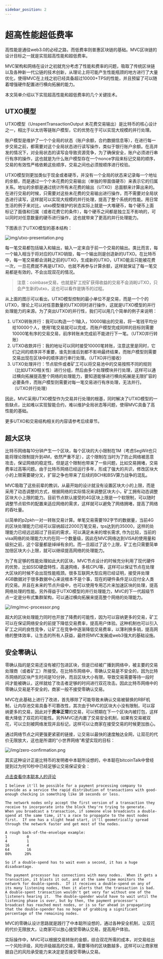 ```yaml
---
sidebar_position: 2
---
```

# 超高性能超低费率

高性能是通往web3.0的必经之路，而低费率则普惠区块链的基础。MVC区块链的设计目标之一就是实现超高性能和超低费率。

MVC架构和网络在设计之初就充分考虑了性能和费率的问题，吸取了传统区块链以及各种新一代公链的技术创新，从理论上将可能产生性能瓶颈的地方进行了大量优化，使得MVC在上线之初已经具备超过10000+TPS的性能，并且预留了可以随着增强硬件配置进行横向拓展的能力。

本文简单介绍以下实现超高性能和超低费率的几个关键技术。

## UTXO模型
UTXO模型（UnspentTransactionOutput 未花费交易输出）是比特币的核心设计之一，相比于以太坊等链账户模型，它的优势在于可以实现大规模的并行处理。

账户模型是维护了一个个全局的状态（账户余额，合约数据信息等），在进行每一步交易之前，都需要对这个全局状态进行读写操作，类似于银行账户余额。在高并发的情况下，对全局状态的读写会导致资源竞争，为了确保安全，账户必须进行串行有序的操作，这也就是为什么账户模型存在一个nonce字段来标记交易的顺序，交易的有效性严格依赖这些顺序，交易之间也必须按顺序进行校验。

UTXO模型则更加类似于现金或者硬币，并没有一个全局的状态来记录每一个地址的余额，而是通过一个个未花费的交易输出（单独的带面值硬币）来表示它的归属关系。地址的余额是通过统计所有未花费的输出（UTXO）总面额来计算出来的。在进行交易的时候，只需要对这些未花费的交易输出进行操作，而不需要对全局状态进行读写，这样就可以实现大规模的并行处理，提高了整个系统的性能。用日常生活的例子来对比，utxo模型维护的状态实际上就是一大堆硬币，每个硬币上面标记了面值和归属（或者花费它的条件），每个硬币之间都是独立互不影响的，可以同时对任意数量的硬币进行操作，这也就带来了更高的并行处理能力。

下图表示了UTXO模型的基本结构：

![img/utxo-presentation.png](/img/utxo-presentation.png)

每一笔交易都包括输入和输出，输入一定来自于前一个交易的输出。类比而言，每一个输入相当于将对应的UTXO销毁，每一个输出则是创造新的UTXO。在比特币中，每一笔交易都会消耗之前的UTXO，生成新的UTXO，UTXO能且只能被花费一次，一旦花费就不再是UTXO，也就不再参与计算余额，这样就保证了每一笔交易都是有效的，不会出现双花的情况。

>注意：coinbase交易，也就是矿工挖矿获得收益的交易不会消耗UTXO，只会产生新的utxo，这也可以看作是铸币的过程。

从上面的图示可以看出，UTXO模型控制的最小单位不是交易，而是一个个的UTXO，理论上可以对任意数量的UTXO同时进行操作，这就是UTXO模型的并行处理能力的来源。为了突出UTXO的并行性，我们可以用几个简单的例子来说明：

1. UTXO转账并行：我可以构造一个1输入，10000输出的交易，将一笔钱平均分给10000个人，使用1笔交易就可以完成，而账户模型完成同样的目标则需要10000笔有序的交易交易，前序转账未完成前不能进行下一笔。（UTXO并行转账）
2. UTXO收款并行：我的地址可以同时接受10000笔转账，注意这里是同时，它们之间的顺序并不重要，谁先到谁后到都不影响最终结果，而账户模型则需要交易出现在区块中的顺序进行串行处理。（UTXO并行接收）
3. UTXO处理并行：节点软件或者矿工可以将交易池中的交易按照不同的规则（比如UTXO相关性）进行分组，然后由多个处理模块并行处理，这样可以通过横向拓展提高整个网络的处理能力，要知道能够进行横向拓展是无限扩容的必要条件，而账户模型则需要对每一笔交易进行有序处理，无法并行。（UTXO并行处理）

因此，MVC采用UTXO模型作为交易并行处理的根基，同时解决了UTXO模型的一些缺点，比如难以实现智能合约，难以维护全局状态等问题，使得MVC具备了高性能的基础。

更多UTXO和交易结构相关的内容请参考后续章节。

## 超大区块

比特币网络每10分钟产生一个区块，每个区块的大小限制在1M（考虑SegWit也只能将理论限制提升到4M，依然严重不足），这个限制在当时为了防止网络被恶意攻击，保证网络的稳定性。但是这个限制也带来了一些问题，比如交易拥堵，交易费率过高等问题。由于比特币网络已经运行多年，形成了强大的共识，修改区块大小的上限需要硬分叉，扩容之争也带来了后续的BCH和BSV算力战争的混乱。

MVC吸取了这些前辈的教训，从最开始的设计就没有设置区块大小的上限，而是采用了动态调整的方式，根据网络的实际情况来调整区块大小，矿工拥有动态调整区块大小上限的能力。目前节点默认接受的4G区块上限是一个软限制，可以随时调整节点软件的配置来适应网络的需求，这样就可以避免了网络拥堵，提高了网络的吞吐量。

以简单的p2pkh一对一转账交易计算。单笔交易需要192字节的数据量，当前4G的区块处理能力已经可以容纳超过2000万笔交易，tps达到约35000，这样的处理能力已经远远超过了目前的需求，可以满足未来的增长需求, 作为比较，当前的visa网络的处理能力大约在同一个数量级，因此在MVC网络达到VISA的使用量和级别之前，这个容量都是绰绰有余的。而一旦超过了这个上限，矿工也只需要简单加倍区块大小上限，就可以继续提高网络的处理能力。

为了有足够的性能处理如此大的区块，MVC节点设计的时候充分利用了现代硬件的优势，比如SSD硬盘特性，高速网络，多核CPU等，这样可以保证节点在处理大区块的时候不会出现性能瓶颈。很多互联网大型应用已经证明，接受并处理4GB数据对于很多数据中心来说根本不是个事，现在的硬件条件足以应付全人类的交易。并且在未来的节点升级中，也可以使用专用芯片来加速区块的处理，提高网络处理的性能。另外得益于UTXO模型的并行处理能力，MVC的下一代超级节点一定是分布式集群架构，可以通过横向拓展来提高整个网络的处理能力。

![/img/mvc-processor.png](/img/mvc-processor.png)

超大的区块处理能力同时也开放了降费的可能性，因为可以容纳更多的交易，矿工可以在保证网络安全的前提下降低交易费率，提高用户体验。这种机制也可以引入矿工之间的良性竞争，让矿工在竞争中逐渐降低交易费率，以薄利换多销，提高网络的整体效率，让生态的所有人获益，最终将MVC发展成web3强大的基础设施。

## 安全零确认

零确认指的是交易还没有被打包进区块，但是已经被广播到网络中，被主要的交易处理商（或者矿工）所接受。在比特币网络中，零确认交易是不安全的，因为比特币网络的区块产生时间是10分钟，而且区块大小有限，导致交易需要等待一段时间才能被确认，这样就给了攻击者足够的时间进行双花攻击。因此比特币网络中的零确认交易是不安全的，商家一般不接受零确认交易。

MVC在此基础上进行了改进，首先移除了可能导致未确认交易被替换的RBF机制，让内存池交易具备不可篡改性，其次由于MVC的区块大小没有限制，可以容纳更多的交易，因此对于**费率正常**的交易，可以预期在下一个区块内被打包，这样极大降低了双花的可能性。另外MVC还内置了交易安全机制，如果有交易被双花，可以立刻被网络发现并且标记，这样可以让商家在接受交易的时候更加放心。

通过网络节点之间更强更紧密的链接，让交易以最快的速度触达全网，让双花的代价无限放大，这也是所谓的“小世界网络”希望实现的目标：

![/img/zero-confirmation.png](/img/zero-confirmation.png)


其实这种设计正是比特币的发明者中本聪所设想的，中本聪在bitcoinTalk中曾经提到过为何10秒中已经足够让交易保证安全：

[点击查看中本聪本人的评论](https://bitcointalk.org/index.php?topic=423.msg3819#msg3819)

```text
I believe it'll be possible for a payment processing company to provide as a service the rapid distribution of transactions with good-enough checking in something like 10 seconds or less.

The network nodes only accept the first version of a transaction they receive to incorporate into the block they're trying to generate.  When you broadcast a transaction, if someone else broadcasts a double-spend at the same time, it's a race to propagate to the most nodes first.  If one has a slight head start, it'll geometrically spread through the network faster and get most of the nodes.

A rough back-of-the-envelope example:
1         0
4         1
16        4
64        16
80%      20%

So if a double-spend has to wait even a second, it has a huge disadvantage.

The payment processor has connections with many nodes.  When it gets a transaction, it blasts it out, and at the same time monitors the network for double-spends.  If it receives a double-spend on any of its many listening nodes, then it alerts that the transaction is bad.  A double-spent transaction wouldn't get very far without one of the listeners hearing it.  The double-spender would have to wait until the listening phase is over, but by then, the payment processor's broadcast has reached most nodes, or is so far ahead in propagating that the double-spender has no hope of grabbing a significant percentage of the remaining nodes.
```

MVC的零确认设计思路就是践行了中本聪所设想的，通过各种安全机制，让双花的代价无限放大，让商家可以放心接受零确认交易，提高用户体验。

实际操作中，MVC可以根据交易转账的金额，综合双花所需的成本，对交易给出一个风险评级，风险评级越高的交易，需要等待的区块数越多，这样可以让商家根据自己的风险承受能力来决定是否接受零确认交易。
